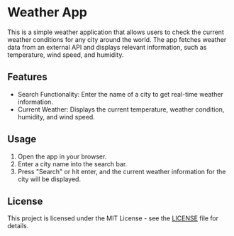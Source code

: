 # Weather App

This is a simple weather application that allows users to check the current weather conditions for any city around the world. The app fetches weather data from an external API and displays relevant information, such as temperature, wind speed, and humidity.

## Features

- Search Functionality: Enter the name of a city to get real-time weather information.
- Current Weather: Displays the current temperature, weather condition, humidity, and wind speed.

## Usage

1. Open the app in your browser.
2. Enter a city name into the search bar.
3. Press "Search" or hit enter, and the current weather information for the city will be displayed.

## License 
This project is licensed under the MIT License - see the [LICENSE](LICENSE) file for details.
